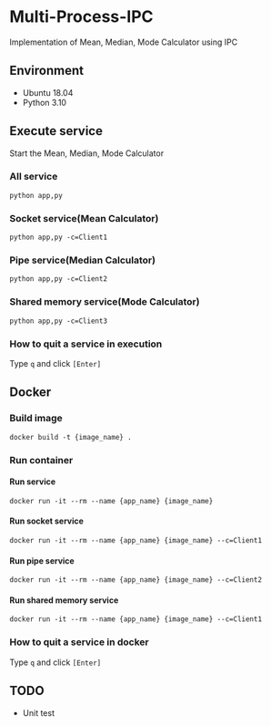 # Multi-Process-IPC
Implementation of Mean, Median, Mode Calculator using IPC

## Environment
* Ubuntu 18.04
* Python 3.10

## Execute service
Start the Mean, Median, Mode Calculator
### All service
`python app,py`

### Socket service(Mean Calculator)
`python app,py -c=Client1`

### Pipe service(Median Calculator)
`python app,py -c=Client2`

### Shared memory service(Mode Calculator)
`python app,py -c=Client3`

### How to quit a service in execution
Type `q` and click `[Enter]`


## Docker
### Build image

`docker build -t {image_name} .`

### Run container
#### Run service
`docker run -it --rm --name {app_name} {image_name}`

#### Run socket service
`docker run -it --rm --name {app_name} {image_name} --c=Client1`
#### Run pipe service
`docker run -it --rm --name {app_name} {image_name} --c=Client2`
#### Run shared memory service
`docker run -it --rm --name {app_name} {image_name} --c=Client1`

### How to quit a service in docker
Type `q` and click `[Enter]`

## TODO
* Unit test